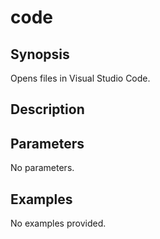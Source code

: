 # code

## Synopsis

Opens files in Visual Studio Code.

## Description



## Parameters
No parameters.
## Examples
No examples provided.
